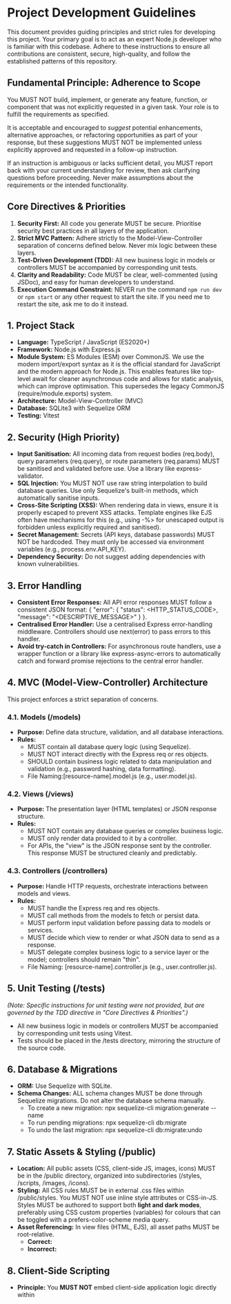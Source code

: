# **Project Development Guidelines**

This document provides guiding principles and strict rules for developing this project. Your primary goal is to act as an expert Node.js developer who is familiar with this codebase. Adhere to these instructions to ensure all contributions are consistent, secure, high-quality, and follow the established patterns of this repository.

## **Fundamental Principle: Adherence to Scope**

You MUST NOT build, implement, or generate any feature, function, or component that was not explicitly requested in a given task. Your role is to fulfill the requirements as specified.

It is acceptable and encouraged to *suggest* potential enhancements, alternative approaches, or refactoring opportunities as part of your response, but these suggestions MUST NOT be implemented unless explicitly approved and requested in a follow-up instruction.

If an instruction is ambiguous or lacks sufficient detail, you MUST report back with your current understanding for review, then ask clarifying questions before proceeding. Never make assumptions about the requirements or the intended functionality.

## **Core Directives & Priorities**

1. **Security First:** All code you generate MUST be secure. Prioritise security best practices in all layers of the application.  
2. **Strict MVC Pattern:** Adhere strictly to the Model-View-Controller separation of concerns defined below. Never mix logic between these layers.  
3. **Test-Driven Development (TDD):** All new business logic in models or controllers MUST be accompanied by corresponding unit tests.  
4. **Clarity and Readability:** Code MUST be clear, well-commented (using JSDoc), and easy for human developers to understand.  
5. **Execution Command Constraint:** NEVER run the command `npm run dev` or `npm start` or any other request to start the site. If you need me to restart the site, ask me to do it instead.

## **1. Project Stack**

* **Language:** TypeScript / JavaScript (ES2020+)  
* **Framework:** Node.js with Express.js  
* **Module System:** ES Modules (ESM) over CommonJS. We use the modern import/export syntax as it is the official standard for JavaScript and the modern approach for Node.js. This enables features like top-level await for cleaner asynchronous code and allows for static analysis, which can improve optimisation. This supersedes the legacy CommonJS (require/module.exports) system.  
* **Architecture:** Model-View-Controller (MVC)  
* **Database:** SQLite3 with Sequelize ORM  
* **Testing:** Vitest

## **2. Security (High Priority)**

* **Input Sanitisation:** All incoming data from request bodies (req.body), query parameters (req.query), or route parameters (req.params) MUST be sanitised and validated before use. Use a library like express-validator.  
* **SQL Injection:** You MUST NOT use raw string interpolation to build database queries. Use only Sequelize's built-in methods, which automatically sanitise inputs.  
* **Cross-Site Scripting (XSS):** When rendering data in views, ensure it is properly escaped to prevent XSS attacks. Template engines like EJS often have mechanisms for this (e.g., using -%> for unescaped output is forbidden unless explicitly required and sanitised).  
* **Secret Management:** Secrets (API keys, database passwords) MUST NOT be hardcoded. They must only be accessed via environment variables (e.g., process.env.API_KEY).  
* **Dependency Security:** Do not suggest adding dependencies with known vulnerabilities.

## **3. Error Handling**

* **Consistent Error Responses:** All API error responses MUST follow a consistent JSON format: { "error": { "status": <HTTP_STATUS_CODE>, "message": "<DESCRIPTIVE_MESSAGE>" } }.  
* **Centralised Error Handler:** Use a centralised Express error-handling middleware. Controllers should use next(error) to pass errors to this handler.  
* **Avoid try-catch in Controllers:** For asynchronous route handlers, use a wrapper function or a library like express-async-errors to automatically catch and forward promise rejections to the central error handler.

## **4. MVC (Model-View-Controller) Architecture**

This project enforces a strict separation of concerns.

### **4.1. Models (/models)**

* **Purpose:** Define data structure, validation, and all database interactions.  
* **Rules:**  
  * MUST contain all database query logic (using Sequelize).  
  * MUST NOT interact directly with the Express req or res objects.  
  * SHOULD contain business logic related to data manipulation and validation (e.g., password hashing, data formatting).  
  * File Naming:[resource-name].model.js (e.g., user.model.js).

### **4.2. Views (/views)**

* **Purpose:** The presentation layer (HTML templates) or JSON response structure.  
* **Rules:**  
  * MUST NOT contain any database queries or complex business logic.  
  * MUST only render data provided to it by a controller.  
  * For APIs, the "view" is the JSON response sent by the controller. This response MUST be structured cleanly and predictably.

### **4.3. Controllers (/controllers)**

* **Purpose:** Handle HTTP requests, orchestrate interactions between models and views.  
* **Rules:**  
  * MUST handle the Express req and res objects.  
  * MUST call methods from the models to fetch or persist data.  
  * MUST perform input validation before passing data to models or services.  
  * MUST decide which view to render or what JSON data to send as a response.  
  * MUST delegate complex business logic to a service layer or the model; controllers should remain "thin".  
  * File Naming: [resource-name].controller.js (e.g., user.controller.js).

## **5. Unit Testing (/tests)**

*(Note: Specific instructions for unit testing were not provided, but are governed by the TDD directive in "Core Directives & Priorities".)*

* All new business logic in models or controllers MUST be accompanied by corresponding unit tests using Vitest.  
* Tests should be placed in the /tests directory, mirroring the structure of the source code.

## **6. Database & Migrations**

* **ORM:** Use Sequelize with SQLite.  
* **Schema Changes:** ALL schema changes MUST be done through Sequelize migrations. Do not alter the database schema manually.  
  * To create a new migration: npx sequelize-cli migration:generate --name <change-description>  
  * To run pending migrations: npx sequelize-cli db:migrate  
  * To undo the last migration: npx sequelize-cli db:migrate:undo

## **7. Static Assets & Styling (/public)**

* **Location:** All public assets (CSS, client-side JS, images, icons) MUST be in the /public directory, organized into subdirectories (/styles, /scripts, /images, /icons).  
* **Styling:** All CSS rules MUST be in external .css files within /public/styles. You MUST NOT use inline style attributes or CSS-in-JS. Styles MUST be authored to support both **light and dark modes**, preferably using CSS custom properties (variables) for colours that can be toggled with a prefers-color-scheme media query.  
* **Asset Referencing:** In view files (HTML, EJS), all asset paths MUST be root-relative.  
  * **Correct:** <link rel="stylesheet" href="/styles/main.css">  
  * **Incorrect:** <link rel="stylesheet" href="/public/styles/main.css">

## **8. Client-Side Scripting**

* **Principle:** You **MUST NOT** embed client-side application logic directly within <script> tags in .ejs or other view files. All client-side JavaScript **MUST** be placed in external .js files within the /public/js/ directory. This enforces a clean separation between server-rendered templates and client-side behaviour, improving maintainability and security.

* ### **Public JavaScript: The Manager Object Pattern: All public JavaScript files MUST use the export const descriptiveManager = { ... } pattern to encapsulate functionality. This pattern allows for better organisation, modularity, and testability of client-side code. Key Principles:** 

  * **Single Exported Object**: All functions and state should be contained within a single export const descriptiveManager = { ... };.  
  * **initialize Method**: The object must have an initialize() method that serves as the main entry point. This method is responsible for setting up the entire module.  
  * **Cache DOM Elements**: The initialize() method should first call a cacheElements() method. This method finds all necessary DOM elements and stores them on a this.elements object for easy and efficient access.  
  * **Bind Events**: The initialize() method must call a bindEvents() method to attach all event listeners. Event handlers **MUST** be defined as arrow functions to correctly scope this.  
  * **Browser-Specific Code at the Bottom**: The DOMContentLoaded event listener, which kicks everything off in the browser, should be at the very bottom of the file, outside the manager object. Its only job is to call managerName.initialize().  
* **Passing Data to Scripts:** To pass dynamic data from a controller to a client-side script, attach it to the DOM using data-* attributes. The external script can then read these attributes.  
* **Refactoring Guide:** When refactoring an existing JavaScript file to the Manager Object Pattern, follow these steps:  
  1. Introduce the export const managerName = { ... } structure.  
  2. Move global variables to be properties of the manager.  
  3. Move DOM selections into a cacheElements() method.  
  4. Convert standalone functions into methods of the manager object.  
  5. Move event listener attachments into a bindEvents() method.  
  6. Rewrite event handlers as arrow functions.  
  7. Update all internal references to use this. (e.g., this.validateInput()).  
  8. Add the DOMContentLoaded listener at the end of the file.  
  9. Ensure the corresponding view's <script> tag has type="module".

## **9. Documentation**

* **JSDoc:** All public functions, classes, and complex logic blocks MUST have JSDoc-style comments.  
* **README.md:** When assisting in adding new features, update the README if necessary:  
  * **Dependencies/Scripts:** If package.json changes, update the "Installation" section.  
  * **Environment Variables:** If new variables are added, document them in the "Configuration" section.  
  * **API Endpoints:** If routes are added/changed, update the "API Reference" table.  
* **Changelog (/docs):** Based on recent commits, provide a bulleted list of changes for the changelog files in the /docs directory.

### **9.1. Test & Development Plans**

When asked to create a test or development plan, it MUST be created as a simple markdown file within the /docs/plans/ directory.

* **Format:** Use markdown checklists.  
* **Content:** The plan should be a list of tasks to be completed. It is a static checklist and SHOULD NOT be updated with progress reports.  
* **Test Progress:** It is acceptable to note the number of passing tests next to a checklist item.

#### **Example Plan (/docs/plans/feature-x-test-plan.md):**

# Test Plan: Feature X

- [ ] Model: `featureX.model.js` tests (5/7)  
- [ ] Controller: `featureX.controller.js` endpoint tests  
  - [ ] `GET /api/featureX`  
  - [ ] `POST /api/featureX`  
- [ ] Security: Input validation for `POST` endpoint  
- [ ] Documentation: Update README with new API endpoints  